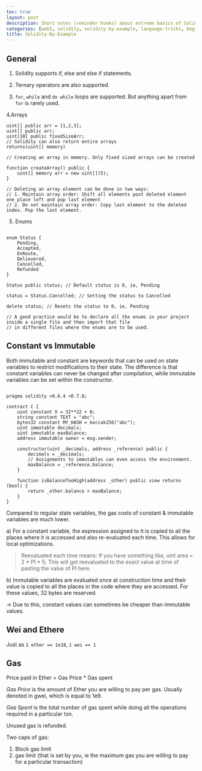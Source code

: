 ```yaml
---
toc: true
layout: post
description: Short notes (reminder hooks) about extreme basics of Solidity from Solidity-by-example
categories: [web3, solidity, solidity-by-example, language-tricks, beginner]
title: Solidity-By-Example
---
```


## General

1. Solidity supports if, else and else if statements.

2. Ternary operators are also supported.

3. `for`, `while` and `do while` loops are supported. But anything apart from `for` is rarely used.

4.Arrays

```solidity
uint[] public arr = [1,2,3];
uint[] public arr;
uint[10] public fixedSizeArr;
// Solidity can also return entire arrays
returns(uint[] memory)

// Creating an array in memory. Only fixed sized arrays can be created

function createArray() public {
    uint[] memory arr = new uint[](5);
}

// Deleting an array element can be done in two ways:
// 1. Maintain array order: Shift all elements post deleted element one place left and pop last element
// 2. Do not maintain array order: Copy last element to the deleted index. Pop the last element.
```

5. Enums

```solidity

enum Status {
    Pending,
    Accepted,
    EnRoute,
    Delievered,
    Cancelled,
    Refunded
}

Status public status; // Default status is 0, ie, Pending 

status = Status.Cancelled; // Setting the status to Cancelled

delete status; // Resets the status to 0, ie, Pending

// A good practice would be to declare all the enums in your project inside a single file and then import that file
// in different files where the enums are to be used.
```


## Constant vs Immutable

Both immutable and constant are keywords that can be used on state variables to restrict modifications to their state. The difference is that constant variables can never be changed after compilation, while immutable variables can be set within the constructor.

```solidity

pragma solidity >0.6.4 <0.7.0;

contract C {
    uint constant X = 32**22 + 8;
    string constant TEXT = "abc";
    bytes32 constant MY_HASH = keccak256("abc");
    uint immutable decimals;
    uint immutable maxBalance;
    address immutable owner = msg.sender;

    constructor(uint _decimals, address _reference) public {
        decimals = _decimals;
        // Assignments to immutables can even access the environment.
        maxBalance = _reference.balance;
    }

    function isBalanceTooHigh(address _other) public view returns (bool) {
        return _other.balance > maxBalance;
    }
}

```

Compared to regular state variables, the gas costs of constant & immutable variables are much lower.

a) For a constant variable, the expression assigned to it is copied to all the places where it is accessed and also re-evaluated each time. This allows for local optimizations.

> Reevaluated each time means:
If you have something like, uint area = 2 * PI * 5; 
This will get reevaluated to the exact value at time of pasting the value of PI here.

b) Immutable variables are evaluated once at construction time and their value is copied to all the places in the code where they are accessed. For these values, 32 bytes are reserved.

-> Due to this, constant values can sometimes be cheaper than immutable values.

## Wei and Ethere

Just as `1 ether == 1e18`, `1 wei == 1`

## Gas

Price paid in Ether = Gas Price * Gas spent

*Gas Price* is the amount of Ether you are willing to pay per gas. Usually denoted in gwei, which is equal to 1e9.

*Gas Spent* is the total number of gas spent while doing all the operations required in a particular txn.

Unused gas is refunded.

Two caps of gas:
1. Block gas limit
2. gas limit (that is set by you, ie the maximum gas you are willing to pay for a particular transaction)


